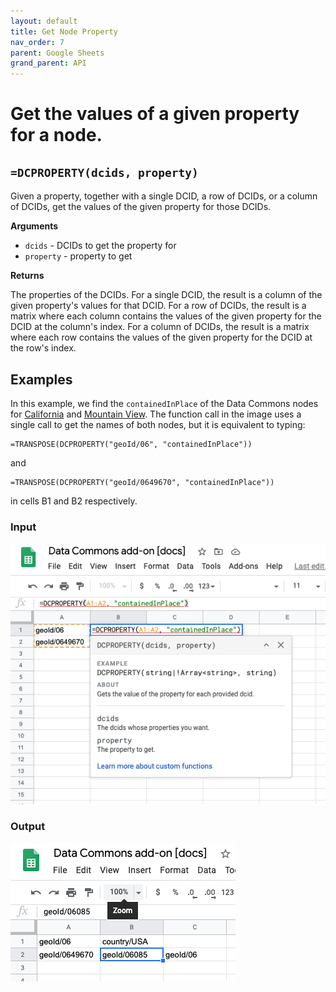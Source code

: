 ```yaml
---
layout: default
title: Get Node Property
nav_order: 7
parent: Google Sheets
grand_parent: API
---
```


# Get the values of a given property for a node.

## `=DCPROPERTY(dcids, property)`

Given a property, together with a single DCID, a row of DCIDs, or a column of DCIDs, get the values of the given property for those DCIDs.

**Arguments**
*    `dcids` - DCIDs to get the property for
*    `property` - property to get

**Returns**

The properties of the DCIDs. For a single DCID, the result is a column of the given property's values for that DCID. For a row of DCIDs, the result is a matrix where each column contains the values of the given property for the DCID at the column's index. For a column of DCIDs, the result is a matrix where each row contains the values of the given property for the DCID at the row's index.

## Examples

In this example, we find the `containedInPlace` of the Data Commons nodes for [California](https://browser.datacommons.org/kg?dcid=geoId/06) and [Mountain View](https://browser.datacommons.org/kg?dcid=geoId/0649670). The function call in the image uses a single call to get the names of both nodes, but it is equivalent to typing:

```
=TRANSPOSE(DCPROPERTY("geoId/06", "containedInPlace"))
```

and

```
=TRANSPOSE(DCPROPERTY("geoId/0649670", "containedInPlace"))
```

in cells B1 and B2 respectively.

### Input

![](/assets/images/sheets/sheets_get_property_input.png)

### Output

![](/assets/images/sheets/sheets_get_property_output.png)

